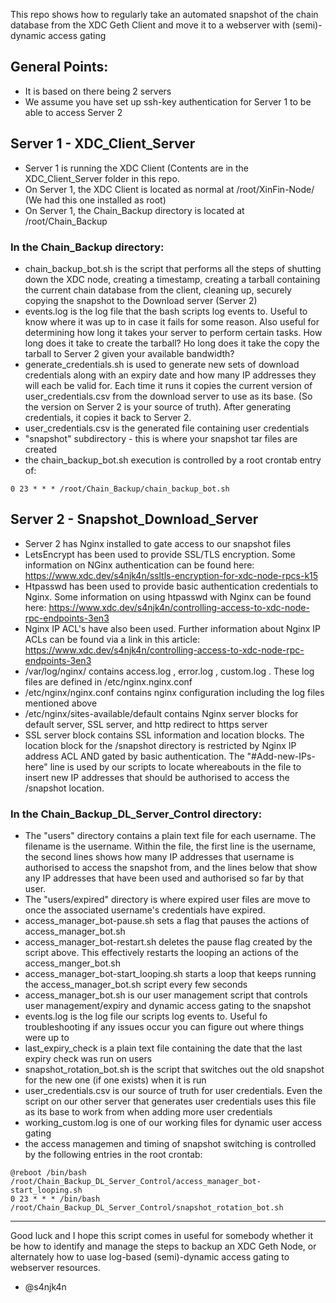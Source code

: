 This repo shows how to regularly take an automated snapshot of the chain database from the XDC Geth Client and move it to a webserver with (semi)-dynamic access gating

## General Points:
- It is based on there being 2 servers
- We assume you have set up ssh-key authentication for Server 1 to be able to access Server 2

## Server 1 - XDC_Client_Server

- Server 1 is running the XDC Client (Contents are in the XDC_Client_Server folder in this repo.
- On Server 1, the XDC Client is located as normal at /root/XinFin-Node/ (We had this one installed as root)
- On Server 1, the Chain_Backup directory is located at /root/Chain_Backup

### In the Chain_Backup directory:
- chain_backup_bot.sh is the script that performs all the steps of shutting down the XDC node, creating a timestamp, creating a tarball containing the current chain database from the client, cleaning up, securely copying the snapshot to the Download server (Server 2)
- events.log is the log file that the bash scripts log events to. Useful to know where it was up to in case it fails for some reason. Also useful for determining how long it takes your server to perform certain tasks. How long does it take to create the tarball? Ho long does it take the copy the tarball to Server 2 given your available bandwidth?
- generate_credentials.sh is used to generate new sets of download credentials along with an expiry date and how many IP addresses they will each be valid for. Each time it runs it copies the current version of user_credentials.csv from the download server to use as its base. (So the version on Server 2 is your source of truth). After generating credentials, it copies it back to Server 2.
- user_credentials.csv is the generated file containing user credentials
- "snapshot" subdirectory - this is where your snapshot tar files are created
- the chain_backup_bot.sh execution is controlled by a root crontab entry of:
```
0 23 * * * /root/Chain_Backup/chain_backup_bot.sh
```

## Server 2 - Snapshot_Download_Server

- Server 2 has Nginx installed to gate access to our snapshot files
- LetsEncrypt has been used to provide SSL/TLS encryption. Some information on NGinx authentication can be found here: https://www.xdc.dev/s4njk4n/ssltls-encryption-for-xdc-node-rpcs-k15
- Htpasswd has been used to provide basic authentication credentials to Nginx. Some information on using htpasswd with Nginx can be found here: https://www.xdc.dev/s4njk4n/controlling-access-to-xdc-node-rpc-endpoints-3en3
- Nginx IP ACL's have also been used. Further information about Nginx IP ACLs can be found via a link in this article: https://www.xdc.dev/s4njk4n/controlling-access-to-xdc-node-rpc-endpoints-3en3
- /var/log/nginx/ contains access.log , error.log , custom.log . These log files are defined in /etc/nginx.nginx.conf
- /etc/nginx/nginx.conf contains nginx configuration including the log files mentioned above
- /etc/nginx/sites-available/default contains Nginx server blocks for default server, SSL server, and http redirect to https server
- SSL server block contains SSL information and location blocks. The location block for the /snapshot directory is restricted by Nginx IP address ACL AND gated by basic authentication. The "#Add-new-IPs-here" line is used by our scripts to locate whereabouts in the file to insert new IP addresses that should be authorised to access the /snapshot location.

### In the Chain_Backup_DL_Server_Control directory:
- The "users" directory contains a plain text file for each username. The filename is the username. Within the file, the first line is the username, the second lines shows how many IP addresses that username is authorised to access the snapshot from, and the lines below that show any IP addresses that have been used and authorised so far by that user.
- The "users/expired" directory is where expired user files are move to once the associated username's credentials have expired.
- access_manager_bot-pause.sh sets a flag that pauses the actions of access_manager_bot.sh
- access_manager_bot-restart.sh deletes the pause flag created by the script above. This effectively restarts the looping an actions of the access_manger_bot.sh
- access_manager_bot-start_looping.sh starts a loop that keeps running the access_manager_bot.sh script every few seconds
- access_manager_bot.sh is our user management script that controls user management/expiry and dynamic access gating to the snapshot
- events.log is the log file our scripts log events to. Useful fo troubleshooting if any issues occur you can figure out where things were up to
- last_expiry_check is a plain text file containing the date that the last expiry check was run on users
- snapshot_rotation_bot.sh is the script that switches out the old snapshot for the new one (if one exists) when it is run
- user_credentials.csv is our source of truth for user credentials. Even the script on our other server that generates user credentials uses this file as its base to work from when adding more user credentials
- working_custom.log is one of our working files for dynamic user access gating
- the access managemen and timing of snapshot switching is controlled by the following entries in the root crontab:
```
@reboot /bin/bash /root/Chain_Backup_DL_Server_Control/access_manager_bot-start_looping.sh
0 23 * * * /bin/bash /root/Chain_Backup_DL_Server_Control/snapshot_rotation_bot.sh
```

---

Good luck and I hope this script comes in useful for somebody whether it be how to identify and manage the steps to backup an XDC Geth Node, or alternately how to uase log-based (semi)-dynamic access gating to webserver resources.

- @s4njk4n
